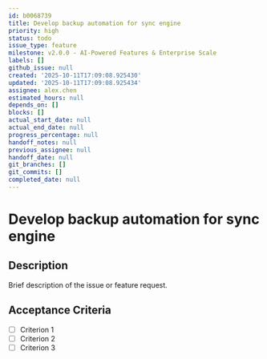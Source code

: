 ```yaml
---
id: b0068739
title: Develop backup automation for sync engine
priority: high
status: todo
issue_type: feature
milestone: v2.0.0 - AI-Powered Features & Enterprise Scale
labels: []
github_issue: null
created: '2025-10-11T17:09:08.925430'
updated: '2025-10-11T17:09:08.925434'
assignee: alex.chen
estimated_hours: null
depends_on: []
blocks: []
actual_start_date: null
actual_end_date: null
progress_percentage: null
handoff_notes: null
previous_assignee: null
handoff_date: null
git_branches: []
git_commits: []
completed_date: null
---
```


# Develop backup automation for sync engine

## Description

Brief description of the issue or feature request.

## Acceptance Criteria

- [ ] Criterion 1
- [ ] Criterion 2
- [ ] Criterion 3